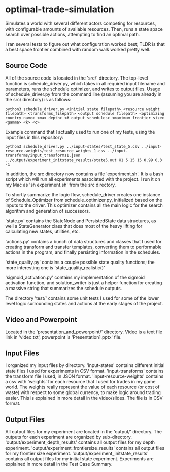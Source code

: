 # optimal-trade-simulation

Simulates a world with several different actors competing for resources, with configurable amounts of available resources.
Then, runs a state space search over possible actions, attempting to find an optimal path.

I ran several tests to figure out what configuration worked best; TLDR is that a best space frontier combined with random walk worked pretty well.

## Source Code
All of the source code is located in the 'src/' directory. The top-level function is schedule_driver.py, which takes in all required input filename and parameters, runs the schedule optimizer, and writes to output files.
Usage of schedule_driver.py from the command line (assuming you are already in the src/ directory) is as follows:

```
python3 schedule_driver.py <initial state filepath> <resource weight filepath> <transforms_filepath> <output schedule filepath> <optimizing country name> <max depth> <# output schedules> <maximum frontier size> <gamma> <k> <c>
```

Example command that I actually used to run one of my tests, using the input files in this repository:

```
python3 schedule_driver.py ../input-states/test_state_5.csv ../input-resource-weights/test_resource_weights_1.csv ../input-transforms/input_transforms1.json ../output/experiment_initstate_results/state5.out X1 5 15 15 0.99 0.3 -1
```

In addition, the src directory now contains a file 'experiment.sh'. It is a bash script which will run all experiments associated with the project. I run it on my Mac as 'sh experiment.sh' from the src directory.

To shortly summarize the logic flow, schedule_driver creates one instance of Schedule_Optimizer from schedule_optimizer.py, initialized based on the inputs to the driver. This optimizer contains all the main logic for the search algorithm and generation of successors.

'state.py' contains the StateNode and PersistedState data structures, as well a StateGenerator class that does most of the heavy lifting for calculating new states, utilities, etc.

'actions.py' contains a bunch of data structures and classes that I used for creating transform and transfer templates, converting them to performable actions in the program, and finally persisting information in the schedules.

'state_quality.py' contains a couple possible state quality functions; the more interesting one is 'state_quality_realistic()'

'sigmoid_activation.py' contains my implementation of the sigmoid activation function, and solution_writer is just a helper function for creating a massive string that summarizes the schedule outputs.

The directory 'test/' contains some unit tests I used for some of the lower level logic surrounding states and actions at the early stages of the project.

## Video and Powerpoint
Located in the 'presentation_and_powerpoint/' directory. Video is a text file link in 'video.txt', powerpoint is 'Presentation1.pptx' file.

## Input Files
I organized my input files by directory.
'input-states' contains different initial state files I used for experiments in CSV format.
'input-transforms' contains the transform file I used, in JSON format.
'input-resource-weights' contains a csv with 'weights' for each resource that I used for trades in my game world. The weights really represent the value of each resource (or cost of waste) with respect to some global currency, to make logic around trading easier. This is explained in more detail in the video/slides. The file is in CSV format.

## Output Files
All output files for my experiment are located in the 'output/' directory. The outputs for each experiment are organized by sub-directory.
'output/experiment_depth_results' contains all output files for my depth experiment.
'output/experiment_frontiersize_results' contains all output files for my frontier size experiment.
'output/experiment_initstate_results' contains all output files for my initial state experiment.
Experiments are explained in more detail in the Test Case Summary.
